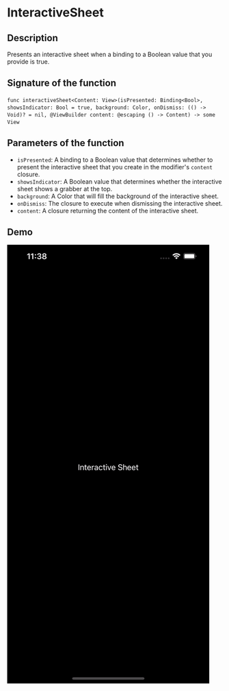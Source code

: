# InteractiveSheet

## Description 
Presents an interactive sheet when a binding to a Boolean value that you provide is true.

## Signature of the function 
`func interactiveSheet<Content: View>(isPresented: Binding<Bool>, showsIndicator: Bool = true, background: Color, onDismiss: (() -> Void)? = nil, @ViewBuilder content: @escaping () -> Content) -> some View`

## Parameters of the function
- `isPresented`: A binding to a Boolean value that determines whether to present the interactive sheet that you create in the modifier's `content` closure.
- `showsIndicator`: A Boolean value that determines whether the interactive sheet shows a grabber at the top.
- `background`: A Color that will fill the background of the interactive sheet.
- `onDismiss`: The closure to execute when dismissing the interactive sheet.
- `content`: A closure returning the content of the interactive sheet.

## Demo
![InteractiveSheet](./Assets/InteractiveSheet.gif)
